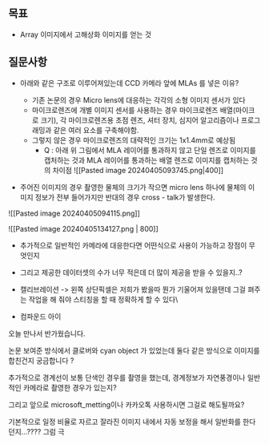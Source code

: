 ## 목표 
- Array 이미지에서 고해상화 이미지를 얻는 것

## 질문사항
- 아래와 같은 구조로 이루어져있는데 CCD 카메라 앞에 MLAs 를 넣은 이유?
	- 기존 논문의 경우 Micro lens에 대응하는 각각의 소형 이미지 센서가 있다
	- 마이크로렌즈에 개별 이미지 센서를 사용하는 경우 마이크로렌즈 배열(마이크로 크기), 각 마이크로렌즈용 초점 렌즈, 셔터 장치, 심지어 알고리즘이나 프로그래밍과 같은 여러 요소를 구축해야함.
	- 그렇지 않은 경우 마이크로렌즈의 대략적인 크기는 1x1.4mm로 예상됨
		- Q : 아래 위 그림에서 MLA 레이어를 통과하지 않고 단일 렌즈로 이미지를 캡처하는 것과 MLA 레이어를 통과하는 배열 렌즈로 이미지를 캡처하는 것의 차이점
![[Pasted image 20240405093745.png|400]]

- 주어진 이미지의 경우 촬영한 물체의 크기가 작으면 micro lens 하나에 물체의 이미지 정보가 전부 들어가지만
  반대의 경우 cross - talk가 발생한다.


![[Pasted image 20240405094115.png]]

![[Pasted image 20240405134127.png | 800]]

- 추가적으로 일반적인 카메라에 대응한다면 어떤식으로 사용이 가능하고 장점이 무엇인지 
- 그리고 제공한 데이터셋의 수가 너무 적은데 더 많이 제공을 받을 수 있을지..?



- 캘리브레이션 -> 왼쪽 상단픽셀은 저희가 봤을따 뭔가 기울어져 있을탠데 그걸 펴주는 작업을 해 줘야 스티칭을 할 때 정확하게 할 수 있다\








- 컴파운드 아이

오늘 만나서 반가웠습니다.

논문 보여준 방식에서 클로버와 cyan object 가 있었는데 둘다 같은 방식으로 이미지를 합친건지 궁금합니다 ?

추가적으로 경계선이 보통 단색인 경우를 촬영을 했는데, 경계정보가 자연풍경이나 일반적인 카메라로 촬영한 경우가 있는지?

그리고 앞으로 microsoft_metting이나 카카오톡 사용하시면 그걸로 해도될까요? 










기본적으로 일정 비율로 자르고 잘라진 이미지 내에서 자동 보정을 해서 일반화를 한다던지...????
그럼 극






























